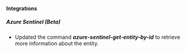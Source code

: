 
#### Integrations
##### Azure Sentinel (Beta)
- Updated the command ***azure-sentinel-get-entity-by-id*** to retrieve more information about the entity.
